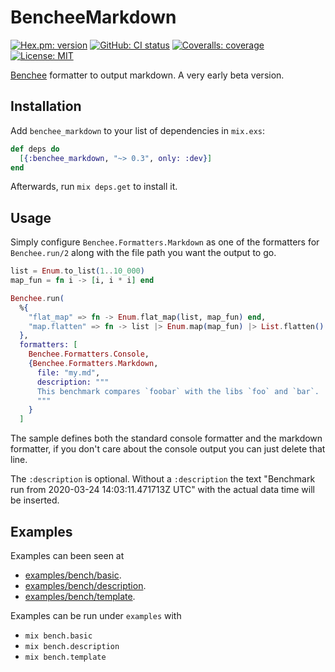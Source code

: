 # BencheeMarkdown

[![Hex.pm: version](https://img.shields.io/hexpm/v/benchee_markdown.svg?style=flat-square)](https://hex.pm/packages/benchee_markdown)
[![GitHub: CI status](https://img.shields.io/github/actions/workflow/status/hrzndhrn/benchee_markdown/ci.yml?branch=master&style=flat-square)](https://github.com/hrzndhrn/benchee_markdown/actions)
[![Coveralls: coverage](https://img.shields.io/coveralls/github/hrzndhrn/benchee_markdown?style=flat-square)](https://coveralls.io/github/hrzndhrn/benchee_markdown)
[![License: MIT](https://img.shields.io/badge/License-MIT-yellow.svg?style=flat-square)](https://github.com/hrzndhrn/benchee_markdown/blob/main/LICENSE.md)

[Benchee](https://github.com/bencheeorg/benchee) formatter to output markdown. A very early beta version.

## Installation

Add `benchee_markdown` to your list of dependencies in `mix.exs`:

```elixir
def deps do
  [{:benchee_markdown, "~> 0.3", only: :dev}]
end
```

Afterwards, run `mix deps.get` to install it.

## Usage

Simply configure `Benchee.Formatters.Markdown` as one of the formatters for
`Benchee.run/2` along with the file path you want the output to go.

```elixir
list = Enum.to_list(1..10_000)
map_fun = fn i -> [i, i * i] end

Benchee.run(
  %{
    "flat_map" => fn -> Enum.flat_map(list, map_fun) end,
    "map.flatten" => fn -> list |> Enum.map(map_fun) |> List.flatten() end
  },
  formatters: [
    Benchee.Formatters.Console,
    {Benchee.Formatters.Markdown,
      file: "my.md",
      description: """
      This benchmark compares `foobar` with the libs `foo` and `bar`.
      """
    }
  ]
```

The sample defines both the standard console formatter and the markdown
formatter, if you don't care about the console output you can just delete that
line.

The `:description` is optional. Without a `:description` the text "Benchmark run
from 2020-03-24 14:03:11.471713Z UTC" with the actual data time will be
inserted.

## Examples

Examples can been seen at
- [examples/bench/basic](https://github.com/hrzndhrn/benchee_markdown/tree/master/examples/bench/basic).
- [examples/bench/description](https://github.com/hrzndhrn/benchee_markdown/tree/master/examples/bench/description).
- [examples/bench/template](https://github.com/hrzndhrn/benchee_markdown/tree/master/examples/bench/template).

Examples can be run under `examples` with
- `mix bench.basic`
- `mix bench.description`
- `mix bench.template`
